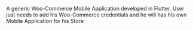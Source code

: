 A generic Woo-Commerce Mobile Application developed in Flutter.
User just needs to add his Woo-Commerce credentials and he will has his own Mobile Application for his Store
